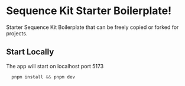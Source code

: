 # Sequence Kit Starter Boilerplate!

Starter Sequence Kit Boilerplate that can be freely copied or forked for projects.


## Start Locally
The app will start on localhost port 5173

```js
  pnpm install && pnpm dev
```